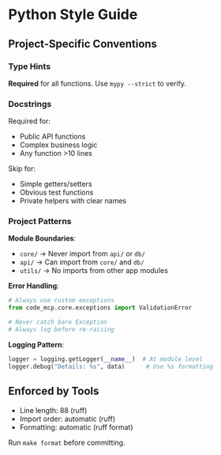 # Python Style Guide

## Project-Specific Conventions

### Type Hints
**Required** for all functions. Use `mypy --strict` to verify.

### Docstrings
Required for:
- Public API functions
- Complex business logic
- Any function >10 lines

Skip for:
- Simple getters/setters
- Obvious test functions
- Private helpers with clear names

### Project Patterns

**Module Boundaries**:
- `core/` → Never import from `api/` or `db/`
- `api/` → Can import from `core/` and `db/`
- `utils/` → No imports from other app modules

**Error Handling**:
```python
# Always use custom exceptions
from code_mcp.core.exceptions import ValidationError

# Never catch bare Exception
# Always log before re-raising
```

**Logging Pattern**:
```python
logger = logging.getLogger(__name__)  # At module level
logger.debug("Details: %s", data)      # Use %s formatting
```

## Enforced by Tools
- Line length: 88 (ruff)
- Import order: automatic (ruff)
- Formatting: automatic (ruff format)

Run `make format` before committing.